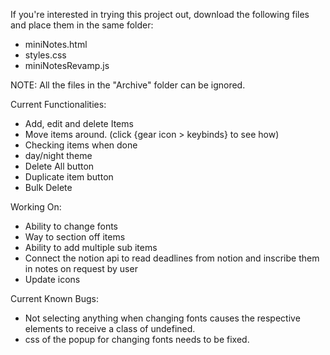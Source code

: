 If you're interested in trying this project out, download the following files and place them in the same folder:
- miniNotes.html
- styles.css
- miniNotesRevamp.js

NOTE: All the files in the "Archive" folder can be ignored.

Current Functionalities:
- Add, edit and delete Items
- Move items around. (click {gear icon > keybinds} to see how)
- Checking items when done
- day/night theme
- Delete All button
- Duplicate item button
- Bulk Delete

Working On: 
- Ability to change fonts
- Way to section off items
- Ability to add multiple sub items
- Connect the notion api to read deadlines from notion and inscribe them in notes on request by user
- Update icons

Current Known Bugs: 
- Not selecting anything when changing fonts causes the respective elements to receive a class of undefined.
- css of the popup for changing fonts needs to be fixed.

